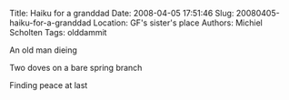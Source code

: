 Title: Haiku for a granddad
Date: 2008-04-05 17:51:46
Slug: 20080405-haiku-for-a-granddad
Location: GF's sister's place
Authors: Michiel Scholten
Tags: olddammit

<p>An old man dieing</p>
<p>Two doves on a bare spring branch</p>
<p>Finding peace at last</p>